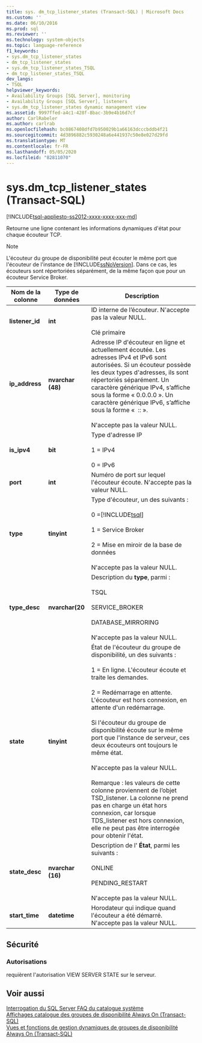 ```yaml
---
title: sys. dm_tcp_listener_states (Transact-SQL) | Microsoft Docs
ms.custom: ''
ms.date: 06/10/2016
ms.prod: sql
ms.reviewer: ''
ms.technology: system-objects
ms.topic: language-reference
f1_keywords:
- sys.dm_tcp_listener_states
- dm_tcp_listener_states
- sys.dm_tcp_listener_states_TSQL
- dm_tcp_listener_states_TSQL
dev_langs:
- TSQL
helpviewer_keywords:
- Availability Groups [SQL Server], monitoring
- Availability Groups [SQL Server], listeners
- sys.dm_tcp_listener_states dynamic management view
ms.assetid: 9997ffed-a4c1-428f-8bac-3b9e4b16d7cf
author: CarlRabeler
ms.author: carlrab
ms.openlocfilehash: bc0867408dfd7b950029b1a66163dcccbddb4f21
ms.sourcegitcommit: 4d3896882c5930248a6e441937c50e8e027d29fd
ms.translationtype: MT
ms.contentlocale: fr-FR
ms.lasthandoff: 05/05/2020
ms.locfileid: "82811070"
---
```

# <a name="sysdm_tcp_listener_states-transact-sql"></a>sys.dm_tcp_listener_states (Transact-SQL)
[!INCLUDE[tsql-appliesto-ss2012-xxxx-xxxx-xxx-md](../../includes/tsql-appliesto-ss2012-xxxx-xxxx-xxx-md.md)]

  Retourne une ligne contenant les informations dynamiques d'état pour chaque écouteur TCP.  
  
> [!NOTE]
> L'écouteur du groupe de disponibilité peut écouter le même port que l'écouteur de l'instance de [!INCLUDE[ssNoVersion](../../includes/ssnoversion-md.md)]. Dans ce cas, les écouteurs sont répertoriées séparément, de la même façon que pour un écouteur Service Broker.  
  
|Nom de la colonne|Type de données|Description|  
|-----------------|---------------|-----------------|  
|**listener_id**|**int**|ID interne de l’écouteur. N'accepte pas la valeur NULL.<br /><br /> Clé primaire|  
|**ip_address**|**nvarchar (48)**|Adresse IP d'écouteur en ligne et actuellement écoutée. Les adresses IPv4 et IPv6 sont autorisées. Si un écouteur possède les deux types d'adresses, ils sont répertoriés séparément. Un caractère générique IPv4, s’affiche sous la forme « 0.0.0.0 ». Un caractère générique IPv6, s’affiche sous la forme «  :: ».<br /><br /> N'accepte pas la valeur NULL.|  
|**is_ipv4**|**bit**|Type d'adresse IP<br /><br /> 1 = IPv4<br /><br /> 0 = IPv6|  
|**port**|**int**|Numéro de port sur lequel l'écouteur écoute. N'accepte pas la valeur NULL.|  
|**type**|**tinyint**|Type d'écouteur, un des suivants :<br /><br /> 0 =[!INCLUDE[tsql](../../includes/tsql-md.md)]<br /><br /> 1 = Service Broker<br /><br /> 2 = Mise en miroir de la base de données<br /><br /> N'accepte pas la valeur NULL.|  
|**type_desc**|**nvarchar(20**|Description du **type**, parmi :<br /><br /> TSQL<br /><br /> SERVICE_BROKER<br /><br /> DATABASE_MIRRORING<br /><br /> N'accepte pas la valeur NULL.|  
|**state**|**tinyint**|État de l'écouteur du groupe de disponibilité, un des suivants :<br /><br /> 1 = En ligne. L'écouteur écoute et traite les demandes.<br /><br /> 2 = Redémarrage en attente. L'écouteur est hors connexion, en attente d'un redémarrage.<br /><br /> Si l'écouteur du groupe de disponibilité écoute sur le même port que l'instance de serveur, ces deux écouteurs ont toujours le même état.<br /><br /> N'accepte pas la valeur NULL.<br /><br /> Remarque : les valeurs de cette colonne proviennent de l’objet TSD_listener. La colonne ne prend pas en charge un état hors connexion, car lorsque TDS_listener est hors connexion, elle ne peut pas être interrogée pour obtenir l'état.|  
|**state_desc**|**nvarchar (16)**|Description de l' **État**, parmi les suivants :<br /><br /> ONLINE<br /><br /> PENDING_RESTART<br /><br /> N'accepte pas la valeur NULL.|  
|**start_time**|**datetime**|Horodateur qui indique quand l'écouteur a été démarré. N'accepte pas la valeur NULL.|  
  
## <a name="security"></a>Sécurité  
  
### <a name="permissions"></a>Autorisations  
 requièrent l'autorisation VIEW SERVER STATE sur le serveur.  
  
## <a name="see-also"></a>Voir aussi  
 [Interrogation du SQL Server FAQ du catalogue système](../../relational-databases/system-catalog-views/querying-the-sql-server-system-catalog-faq.md)   
 [Affichages catalogue des groupes de disponibilité Always On &#40;Transact-SQL&#41;](../../relational-databases/system-catalog-views/always-on-availability-groups-catalog-views-transact-sql.md)   
 [Vues et fonctions de gestion dynamiques de groupes de disponibilité Always On &#40;Transact-SQL&#41;](../../relational-databases/system-dynamic-management-views/always-on-availability-groups-dynamic-management-views-functions.md)  
  
  

